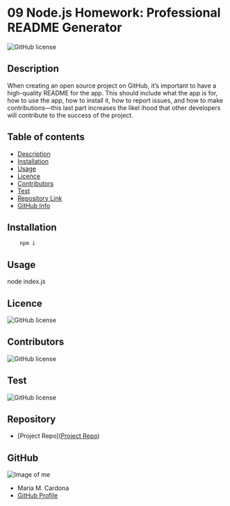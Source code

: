 
# **09 Node.js Homework: Professional README Generator**

![GitHub license](https://img.shields.io/badge/license-MIT-blue.svg)
## Description 

When creating an open source project on GitHub, it’s important to have a high-quality README for the app. This should include what the app is for, how to use the app, how to install it, how to report issues, and how to make contributions&mdash;this last part increases the likel ihood that other developers will contribute to the success of the project.
## Table of contents
- [Description](#Description)
- [Installation](#Installation)
- [Usage](#Usage)
- [Licence](#Licence)
- [Contributors](#Contributors)
- [Test](#Test)
- [Repository Link](#Repository)
- [GitHub Info](#GitHub) 
## Installation
        npm i
## Usage
node index.js
## Licence
![GitHub license](https://img.shields.io/badge/license-MIT-blue.svg)
## Contributors
![GitHub license](https://img.shields.io/badge/made%20by-Maria%20Cardona-brightgreen)
## Test
![GitHub license](https://img.shields.io/badge/test-100%25-success)
## Repository
- [Project Repo]([Project Repo](https://github.com/mechas8703/09-Node.js-Professional-README-Generator))
## GitHub
![Image of me](https://avatars.githubusercontent.com/u/92689466?v=4)
- Maria M. Cardona
- [GitHub Profile](https://github.com/mechas8703)
